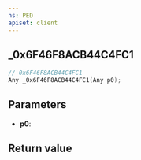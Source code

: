 ```yaml
---
ns: PED
apiset: client
---
```

## _0x6F46F8ACB44C4FC1

```c
// 0x6F46F8ACB44C4FC1
Any _0x6F46F8ACB44C4FC1(Any p0);
```


## Parameters
* **p0**:

## Return value

